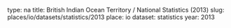 type: na
title: British Indian Ocean Territory / National Statistics (2013)
slug: places/io/datasets/statistics/2013
place: io
dataset: statistics
year: 2013
